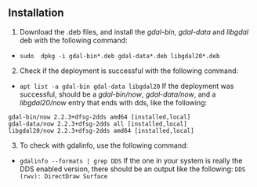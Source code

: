 ## Installation
1. Download the .deb files, and install the *gdal-bin*, *gdal-data* and *libgdal* deb with the following command:
  * `sudo  dpkg -i gdal-bin*.deb gdal-data*.deb libgdal20*.deb`

2. Check if the deployment is successful with the following command:
  * `apt list -a gdal-bin gdal-data libgdal20`
  If the deployment was successful, should be a *gdal-bin/now*, *gdal-data/now*, and a *libgdal20/now* entry that ends with dds, like the following:
  ```
gdal-bin/now 2.2.3+dfsg-2dds amd64 [installed,local]
gdal-data/now 2.2.3+dfsg-2dds all [installed,local]
libgdal20/now 2.2.3+dfsg-2dds amd64 [installed,local]
  ```
3. To check with gdalinfo, use the following command:
  * `gdalinfo --formats | grep DDS`
  If the one in your system is really the DDS enabled version, there should be an output like the following:
  `DDS (rwv): DirectDraw Surface`
